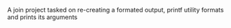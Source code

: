 A join project tasked on re-creating a formated output, printf utility formats and prints its arguments
